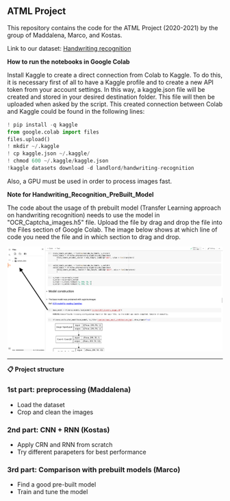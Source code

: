 ## ATML Project

This repository contains the code for the ATML Project (2020-2021) by the group of Maddalena, Marco, and Kostas.

Link to our dataset:
[Handwriting recognition](https://www.kaggle.com/landlord/handwriting-recognition)

**How to run the notebooks in Google Colab**

Install Kaggle to create a direct connection from Colab to Kaggle. To do this, it is necessary first of all to have a Kaggle profile and to create a new API token from your account settings. In this way, a kaggle.json file will be created and stored in your desired destination folder. This file will then be uploaded when asked by the script. This created connection between Colab and Kaggle could be found in the following lines:

```python
! pip install -q kaggle
from google.colab import files
files.upload()
! mkdir ~/.kaggle
! cp kaggle.json ~/.kaggle/
! chmod 600 ~/.kaggle/kaggle.json
!kaggle datasets download -d landlord/handwriting-recognition
```
Also, a GPU must be used in order to process images fast.

**Note for Handwriting_Recognition_PreBuilt_Model**

The code about the usage of th prebuilt model (Transfer Learning approach on handwriting recognition) needs to use the model in "OCR_Captcha_images.h5" file. Upload the file by drag and drop the file into the Files section of Google Colab.
The image below shows at which line of code you need the file and in which section to drag and drop.

<img src="./media/media_model_upload_explanation.png" width="800"/>

----

**:clipboard: Project structure**


### 1st part: preprocessing (Maddalena)

* Load the dataset
* Crop and clean the images

### 2nd part: CNN + RNN (Kostas)

* Apply CRN and RNN from scratch
* Try different parapeters for best performance

### 3rd part: Comparison with prebuilt models (Marco)

* Find a good pre-built model
* Train and tune the model
